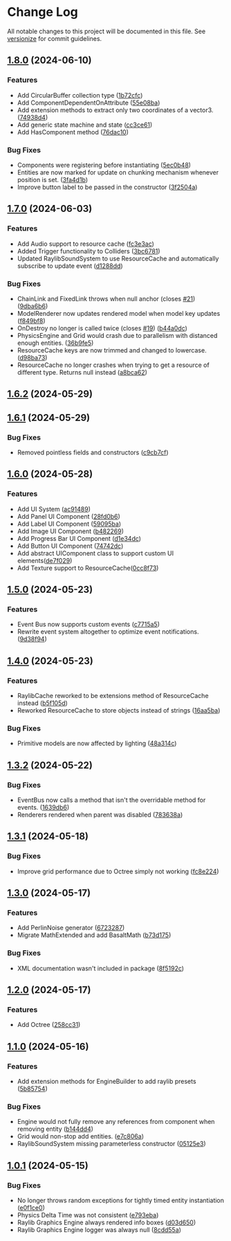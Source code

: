 # Change Log

All notable changes to this project will be documented in this file. See [versionize](https://github.com/versionize/versionize) for commit guidelines.

<a name="1.8.0"></a>
## [1.8.0](https://www.github.com/thiagomvas/Basalt/releases/tag/v1.8.0) (2024-06-10)

### Features

* Add CircularBuffer collection type ([1b72cfc](https://www.github.com/thiagomvas/Basalt/commit/1b72cfce1e2e429c483d819e56161206653a5148))
* Add ComponentDependentOnAttribute ([55e08ba](https://www.github.com/thiagomvas/Basalt/commit/55e08ba0cabe2b606f16d3b102148af8ac04bf16))
* Add extension methods to extract only two coordinates of a vector3. ([74938d4](https://www.github.com/thiagomvas/Basalt/commit/74938d4ee6d8c749199e622481f9491c13ec829a))
* Add generic state machine and state ([cc3ce61](https://www.github.com/thiagomvas/Basalt/commit/cc3ce612678e663ec46aced15a71decbb4dac3fb))
* Add HasComponent method ([76dac10](https://www.github.com/thiagomvas/Basalt/commit/76dac1058b31b6ec7de1197957aff4a57c29608e))

### Bug Fixes

* Components were registering before instantiating ([5ec0b48](https://www.github.com/thiagomvas/Basalt/commit/5ec0b489530280af7926b20798148e66cbf13161))
* Entities are now marked for update on chunking mechanism whenever position is set. ([3fa4d1b](https://www.github.com/thiagomvas/Basalt/commit/3fa4d1be6e3ac9cb22c2be823d0272553bd4c6d6))
* Improve button label to be passed in the constructor ([3f2504a](https://www.github.com/thiagomvas/Basalt/commit/3f2504a5e7ccd498b95b59847eb57f24410242e8))

<a name="1.7.0"></a>
## [1.7.0](https://www.github.com/thiagomvas/Basalt/releases/tag/v1.7.0) (2024-06-03)

### Features

* Add Audio support to resource cache ([fc3e3ac](https://www.github.com/thiagomvas/Basalt/commit/fc3e3ac6b8f217125063f7b8d6174e297aca6b50))
* Added Trigger functionality to Colliders ([3bc6781](https://www.github.com/thiagomvas/Basalt/commit/3bc678166a2ef9ba7da7594a34f1e16ee2ef9b76))
* Updated RaylibSoundSystem to use ResourceCache and automatically subscribe to update event ([d1288dd](https://www.github.com/thiagomvas/Basalt/commit/d1288dd619b60c1dca78ca042bb155528c253834))

### Bug Fixes

* ChainLink and FixedLink throws when null anchor (closes [#21](https://www.github.com/thiagomvas/Basalt/issues/21)) ([9dba6b6](https://www.github.com/thiagomvas/Basalt/commit/9dba6b692973e1dae99a2a265f2dc6b68ae77cac))
* ModelRenderer now updates rendered model when model key updates ([f849bf8](https://www.github.com/thiagomvas/Basalt/commit/f849bf8d30f422a21b5c6da50b6112762a8f4223))
* OnDestroy no longer is called twice (closes [#19](https://www.github.com/thiagomvas/Basalt/issues/19)) ([b44a0dc](https://www.github.com/thiagomvas/Basalt/commit/b44a0dce571c4ed99c4cbe9a414e968ce34f951d))
* PhysicsEngine and Grid would crash due to parallelism with distanced enough entities. ([36b9fe5](https://www.github.com/thiagomvas/Basalt/commit/36b9fe5e1a81e3586b869474968d186f4b37809b))
* ResourceCache keys are now trimmed and changed to lowercase. ([d98ba73](https://www.github.com/thiagomvas/Basalt/commit/d98ba730dc22a2fd7021dc34c16b54af22f3d4f3))
* ResourceCache no longer crashes when trying to get a resource of different type. Returns null instead ([a8bca62](https://www.github.com/thiagomvas/Basalt/commit/a8bca62118da7e31fcffd6404cbfc7b2bc12f58e))

<a name="1.6.2"></a>
## [1.6.2](https://www.github.com/thiagomvas/Basalt/releases/tag/v1.6.2) (2024-05-29)

<a name="1.6.1"></a>
## [1.6.1](https://www.github.com/thiagomvas/Basalt/releases/tag/v1.6.1) (2024-05-29)

### Bug Fixes

* Removed pointless fields and constructors ([c9cb7cf](https://www.github.com/thiagomvas/Basalt/commit/c9cb7cf0ca6dd2a4a1c17b622eb6c5b9fdc63dc3))

<a name="1.6.0"></a>
## [1.6.0](https://www.github.com/thiagomvas/Basalt/releases/tag/v1.6.0) (2024-05-28)

### Features

* Add UI System ([ac91489](https://www.github.com/thiagomvas/Basalt/commit/ac914891b82a865cb1c4b79329f9e64dbaa6fdb6))
* Add Panel UI Component ([28fd0b6](https://github.com/thiagomvas/Basalt/commit/28fd0b6d38277fcbcbae6d5dd62f9dfa56d811ee))
* Add Label UI Component ([59095ba](https://github.com/thiagomvas/Basalt/commit/59095baaf841e88becc4abdab344fac7e0fb0f69))
* Add Image UI Component ([b482269](https://github.com/thiagomvas/Basalt/commit/b48226907b962d49140709eb9519974a159b7ffd))
* Add Progress Bar UI Component ([d1e34dc](https://github.com/thiagomvas/Basalt/commit/d1e34dc49cec92d2524ac909cdf2719cb580dd23))
* Add Button UI Component ([74742dc](https://github.com/thiagomvas/Basalt/commit/74742dcd8fd74a0c1de900bc04be742a77cc6af8))
* Add abstract UIComponent class to support custom UI elements([de7f029](https://github.com/thiagomvas/Basalt/commit/de7f02949251efcc93c208cfb2e4c797db7de6d5))
* Add Texture support to ResourceCache([0cc8f73](https://github.com/thiagomvas/Basalt/commit/0cc8f7341ec05798e50c4d6be2ac83baa46c786c))


<a name="1.5.0"></a>
## [1.5.0](https://www.github.com/thiagomvas/Basalt/releases/tag/v1.5.0) (2024-05-23)

### Features

* Event Bus now supports custom events ([c7715a5](https://www.github.com/thiagomvas/Basalt/commit/c7715a5d5238e5b5c24be67f77d9dafc7e44cacd))
* Rewrite event system altogether to optimize event notifications. ([9d38f94](https://www.github.com/thiagomvas/Basalt/commit/9d38f9403ce2db650608ea1cebb4d36fb69f402b))

<a name="1.4.0"></a>
## [1.4.0](https://www.github.com/thiagomvas/Basalt/releases/tag/v1.4.0) (2024-05-23)

### Features

* RaylibCache reworked to be extensions method of ResourceCache instead ([b5f105d](https://www.github.com/thiagomvas/Basalt/commit/b5f105da13b7034eaee618b5d6246536a658a6e9))
* Reworked ResourceCache to store objects instead of strings ([16aa5ba](https://www.github.com/thiagomvas/Basalt/commit/16aa5bacaaa534c9e20c6c7e8c4903bfbd517a10))

### Bug Fixes

* Primitive models are now affected by lighting ([48a314c](https://www.github.com/thiagomvas/Basalt/commit/48a314c519abcb44e56268f5278139d2112e59e1))

<a name="1.3.2"></a>
## [1.3.2](https://www.github.com/thiagomvas/Basalt/releases/tag/v1.3.2) (2024-05-22)

### Bug Fixes

* EventBus now calls a method that isn't the overridable method for events. ([1639db6](https://www.github.com/thiagomvas/Basalt/commit/1639db64d3bbfad02a95cd1b59ff0383a0272675))
* Renderers rendered when parent was disabled ([783638a](https://www.github.com/thiagomvas/Basalt/commit/783638a8e80c41db7f147cacc5f7dd1d64fcb68e))

<a name="1.3.1"></a>
## [1.3.1](https://www.github.com/thiagomvas/Basalt/releases/tag/v1.3.1) (2024-05-18)

### Bug Fixes

* Improve grid performance due to Octree simply not working ([fc8e224](https://www.github.com/thiagomvas/Basalt/commit/fc8e22444cc4cd2d627af194989a81ec72d7efc4))

<a name="1.3.0"></a>
## [1.3.0](https://www.github.com/thiagomvas/Basalt/releases/tag/v1.3.0) (2024-05-17)

### Features

* Add PerlinNoise generator ([6723287](https://www.github.com/thiagomvas/Basalt/commit/6723287d88d0f99752000ea60a993706453b50f8))
* Migrate MathExtended and add BasaltMath ([b73d175](https://www.github.com/thiagomvas/Basalt/commit/b73d175fa9ce18d4d96327d1c03d0cd0796f6dfd))

### Bug Fixes

* XML documentation wasn't included in package ([8f5192c](https://www.github.com/thiagomvas/Basalt/commit/8f5192ce75b156f8dea0c7059692ffd9e93596bc))

<a name="1.2.0"></a>
## [1.2.0](https://www.github.com/thiagomvas/Basalt/releases/tag/v1.2.0) (2024-05-17)

### Features

* Add Octree ([258cc31](https://www.github.com/thiagomvas/Basalt/commit/258cc3181e654f0a0a91f75d1fba774060fd55b7))

<a name="1.1.0"></a>
## [1.1.0](https://www.github.com/thiagomvas/Basalt/releases/tag/v1.1.0) (2024-05-16)

### Features

* Add extension methods for EngineBuilder to add raylib presets ([5b85754](https://www.github.com/thiagomvas/Basalt/commit/5b85754f5ffa07e817d5ec6a991522617444484d))

### Bug Fixes

* Engine would not fully remove any references from component when removing entity ([b144dd4](https://www.github.com/thiagomvas/Basalt/commit/b144dd4f917ebfe7587e9c73ac5252519b77cdf4))
* Grid would non-stop add entities. ([e7c806a](https://www.github.com/thiagomvas/Basalt/commit/e7c806a83916dd8731b0d7f30089488aea0e300f))
* RaylibSoundSystem missing parameterless constructor ([05125e3](https://www.github.com/thiagomvas/Basalt/commit/05125e362373abbf09bab9374ea32eae161b343a))

<a name="1.0.1"></a>
## [1.0.1](https://www.github.com/thiagomvas/Basalt/releases/tag/v1.0.1) (2024-05-15)

### Bug Fixes
* No longer throws random exceptions for tightly timed entity instantiation ([e0f1ce0](https://www.github.com/thiagomvas/Basalt/commit/e0f1ce08e3b544ffd07b10e1809656eb94e1a11b))
* Physics Delta Time was not consistent ([e793eba](https://www.github.com/thiagomvas/Basalt/commit/e793eba484f1c517217dfaff2528fdf089544006))
* Raylib Graphics Engine always rendered info boxes ([d03d650](https://www.github.com/thiagomvas/Basalt/commit/d03d6502fa1896d2712af0b4c05991eebfe9e6ef))
* Raylib Graphics Engine logger was always null ([8cdd55a](https://www.github.com/thiagomvas/Basalt/commit/8cdd55acbb13ca378500a70ea55acfac2396618d))